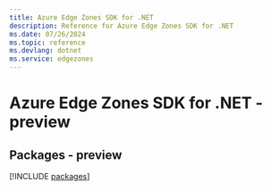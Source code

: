 ```yaml
---
title: Azure Edge Zones SDK for .NET
description: Reference for Azure Edge Zones SDK for .NET
ms.date: 07/26/2024
ms.topic: reference
ms.devlang: dotnet
ms.service: edgezones
---
```

# Azure Edge Zones SDK for .NET - preview
## Packages - preview
[!INCLUDE [packages](edge-zones-index.md)]